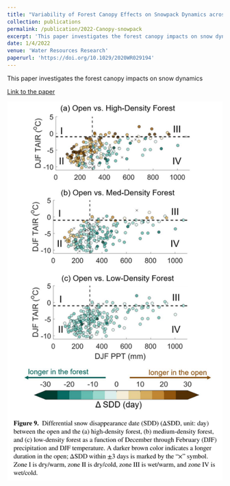 ```yaml
---
title: "Variability of Forest Canopy Effects on Snowpack Dynamics across the Climate Gradients of the Western United States Mountain Ranges"
collection: publications
permalink: /publication/2022-Canopy-snowpack
excerpt: 'This paper investigates the forest canopy impacts on snow dynamics'
date: 1/4/2022
venue: 'Water Resources Research'
paperurl: 'https://doi.org/10.1029/2020WR029194'
---
```

This paper investigates the forest canopy impacts on snow dynamics

[Link to the paper](https://doi.org/10.1029/2020WR029194)

![image](../images/papers/2022-Canopy-snowpack.PNG)
